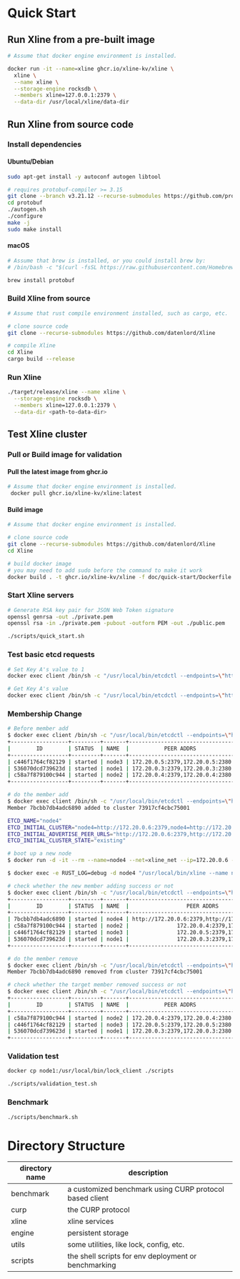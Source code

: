 # Quick Start

## Run Xline from a pre-built image

```bash
# Assume that docker engine environment is installed.

docker run -it --name=xline ghcr.io/xline-kv/xline \
  xline \
  --name xline \
  --storage-engine rocksdb \
  --members xline=127.0.0.1:2379 \
  --data-dir /usr/local/xline/data-dir
```

## Run Xline from source code

### Install dependencies

#### Ubuntu/Debian

```bash
sudo apt-get install -y autoconf autogen libtool

# requires protobuf-compiler >= 3.15
git clone --branch v3.21.12 --recurse-submodules https://github.com/protocolbuffers/protobuf
cd protobuf
./autogen.sh
./configure
make -j
sudo make install
```

#### macOS

```bash
# Assume that brew is installed, or you could install brew by:
# /bin/bash -c "$(curl -fsSL https://raw.githubusercontent.com/Homebrew/install/HEAD/install.sh)"

brew install protobuf
```

### Build Xline from source

```bash
# Assume that rust compile environment installed, such as cargo, etc.

# clone source code
git clone --recurse-submodules https://github.com/datenlord/Xline

# compile Xline
cd Xline
cargo build --release
```

### Run Xline

```bash
./target/release/xline --name xline \
  --storage-engine rocksdb \
  --members xline=127.0.0.1:2379 \
  --data-dir <path-to-data-dir>
```

## Test Xline cluster

### Pull or Build image for validation

#### Pull the latest image from ghcr.io
```bash
# Assume that docker engine environment is installed.
 docker pull ghcr.io/xline-kv/xline:latest
 ```

#### Build image
```bash
# Assume that docker engine environment is installed.

# clone source code
git clone --recurse-submodules https://github.com/datenlord/Xline
cd Xline

# build docker image
# you may need to add sudo before the command to make it work
docker build . -t ghcr.io/xline-kv/xline -f doc/quick-start/Dockerfile
```

### Start Xline servers

```bash
# Generate RSA key pair for JSON Web Token signature
openssl genrsa -out ./private.pem
openssl rsa -in ./private.pem -pubout -outform PEM -out ./public.pem

./scripts/quick_start.sh
```

### Test basic etcd requests

```bash
# Set Key A's value to 1
docker exec client /bin/sh -c "/usr/local/bin/etcdctl --endpoints=\"http://172.20.0.3:2379\" put A 1"

# Get Key A's value
docker exec client /bin/sh -c "/usr/local/bin/etcdctl --endpoints=\"http://172.20.0.3:2379\" get A"
```

### Membership Change
```bash
# Before member add
$ docker exec client /bin/sh -c "/usr/local/bin/etcdctl --endpoints=\"http://172.20.0.3:2379\" member list -w table"
+------------------+---------+-------+---------------------------------+---------------------------------+------------+
|        ID        | STATUS  | NAME  |           PEER ADDRS            |          CLIENT ADDRS           | IS LEARNER |
+------------------+---------+-------+---------------------------------+---------------------------------+------------+
| c446f1764cf82129 | started | node3 | 172.20.0.5:2379,172.20.0.5:2380 | 172.20.0.5:2379,172.20.0.5:2380 |      false |
| 536070dcd739623d | started | node1 | 172.20.0.3:2379,172.20.0.3:2380 | 172.20.0.3:2379,172.20.0.3:2380 |      false |
| c58a7f879100c944 | started | node2 | 172.20.0.4:2379,172.20.0.4:2380 | 172.20.0.4:2379,172.20.0.4:2380 |      false |
+------------------+---------+-------+---------------------------------+---------------------------------+------------+

# do the member add
$ docker exec client /bin/sh -c "/usr/local/bin/etcdctl --endpoints=\"http://172.20.0.3:2379\" member add node4 --peer-urls=http://172.20.0.6:2379,http://172.20.0.6:2380"
Member 7bcbb7db4adc6890 added to cluster 73917cf4cbc75001

ETCD_NAME="node4"
ETCD_INITIAL_CLUSTER="node4=http://172.20.0.6:2379,node4=http://172.20.0.6:2380,node2=172.20.0.4:2379,node2=172.20.0.4:2380,node3=172.20.0.5:2379,node3=172.20.0.5:2380,node1=172.20.0.3:2379,node1=172.20.0.3:2380"
ETCD_INITIAL_ADVERTISE_PEER_URLS="http://172.20.0.6:2379,http://172.20.0.6:2380"
ETCD_INITIAL_CLUSTER_STATE="existing"

# boot up a new node
$ docker run -d -it --rm --name=node4 --net=xline_net --ip=172.20.0.6 --cap-add=NET_ADMIN --cpu-shares=1024 -m=512M -v /home/jiawei/Xline/scripts:/mnt ghcr.io/xline-kv/xline:latest bash

$ docker exec -e RUST_LOG=debug -d node4 "/usr/local/bin/xline --name node4 --members node1=172.20.0.3:2379,172.20.0.3:2380,node2=172.20.0.4:2379,172.20.0.4:2380,node3=172.20.0.5:2379,172.20.0.5:2380,node4=172.20.0.6:2379,172.20.0.6:2380 --storage-engine rocksdb --data-dir /usr/local/xline/data-dir --auth-public-key /mnt/public.pem --auth-private-key /mnt/private.pem --initial-cluster-state=existing"

# check whether the new member adding success or not
$ docker exec client /bin/sh -c "/usr/local/bin/etcdctl --endpoints=\"http://172.20.0.3:2379\" member list -w table"
+------------------+---------+-------+-----------------------------------------------+-----------------------------------------------+------------+
|        ID        | STATUS  | NAME  |                  PEER ADDRS                   |                 CLIENT ADDRS                  | IS LEARNER |
+------------------+---------+-------+-----------------------------------------------+-----------------------------------------------+------------+
| 7bcbb7db4adc6890 | started | node4 | http://172.20.0.6:2379,http://172.20.0.6:2380 | http://172.20.0.6:2379,http://172.20.0.6:2380 |      false |
| c58a7f879100c944 | started | node2 |               172.20.0.4:2379,172.20.0.4:2380 |               172.20.0.4:2379,172.20.0.4:2380 |      false |
| c446f1764cf82129 | started | node3 |               172.20.0.5:2379,172.20.0.5:2380 |               172.20.0.5:2379,172.20.0.5:2380 |      false |
| 536070dcd739623d | started | node1 |               172.20.0.3:2379,172.20.0.3:2380 |               172.20.0.3:2379,172.20.0.3:2380 |      false |
+------------------+---------+-------+-----------------------------------------------+-----------------------------------------------+------------+

# do the member remove
$ docker exec client /bin/sh -c "/usr/local/bin/etcdctl --endpoints=\"http://172.20.0.3:2379\" member remove 7bcbb7db4adc6890"
Member 7bcbb7db4adc6890 removed from cluster 73917cf4cbc75001

# check whether the target member removed success or not
$ docker exec client /bin/sh -c "/usr/local/bin/etcdctl --endpoints=\"http://172.20.0.3:2379\" member list -w table"
+------------------+---------+-------+---------------------------------+---------------------------------+------------+
|        ID        | STATUS  | NAME  |           PEER ADDRS            |          CLIENT ADDRS           | IS LEARNER |
+------------------+---------+-------+---------------------------------+---------------------------------+------------+
| c58a7f879100c944 | started | node2 | 172.20.0.4:2379,172.20.0.4:2380 | 172.20.0.4:2379,172.20.0.4:2380 |      false |
| c446f1764cf82129 | started | node3 | 172.20.0.5:2379,172.20.0.5:2380 | 172.20.0.5:2379,172.20.0.5:2380 |      false |
| 536070dcd739623d | started | node1 | 172.20.0.3:2379,172.20.0.3:2380 | 172.20.0.3:2379,172.20.0.3:2380 |      false |
+------------------+---------+-------+---------------------------------+---------------------------------+------------+
```

### Validation test

```bash
docker cp node1:/usr/local/bin/lock_client ./scripts

./scripts/validation_test.sh
```

### Benchmark

```bash
./scripts/benchmark.sh
```

# Directory Structure

| directory name | description                                             |
|----------------|---------------------------------------------------------|
| benchmark      | a customized benchmark using CURP protocol based client |
| curp           | the CURP protocol                                       |
| xline          | xline services                                          |
| engine         | persistent storage                                      |
| utils          | some utilities, like lock, config, etc.                 |
| scripts        | the shell scripts for env deployment or benchmarking    |
